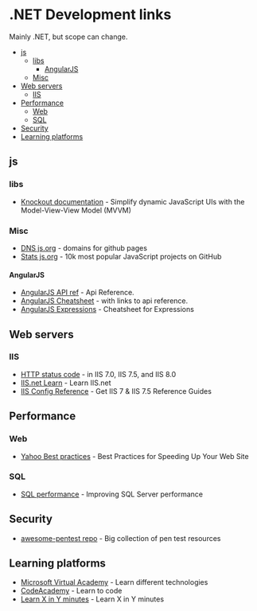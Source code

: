 # .NET Development links 
Mainly .NET, but scope can change.

- [js](#js)
  - [libs](#libs)
    - [AngularJS](#angularjs)
  - [Misc](#misc)
- [Web servers](#web-servers)
  - [IIS](#iis)
- [Performance](#performance)
  - [Web](#web)
  - [SQL](#sql)
- [Security](#security)
- [Learning platforms](#learning-platforms)

## js
### libs
* [Knockout documentation](http://knockoutjs.com/documentation/introduction.html) - Simplify dynamic JavaScript UIs with the Model-View-View Model (MVVM)

### Misc
* [DNS js.org](http://dns.js.org/) - domains for github pages
* [Stats js.org](http://stats.js.org/) - 10k most popular JavaScript projects on GitHub

#### AngularJS

* [AngularJS API ref](https://docs.angularjs.org/api) - Api Reference. 
* [AngularJS Cheatsheet](http://www.cheatography.com/proloser/cheat-sheets/angularjs/) - with links to api reference.
* [AngularJS Expressions](http://teropa.info/images/angular_expressions_cheatsheet.pdf) - Cheatsheet for Expressions

## Web servers
### IIS
* [HTTP status code](https://support.microsoft.com/en-us/kb/943891) -  in IIS 7.0, IIS 7.5, and IIS 8.0
* [IIS.net Learn](http://www.iis.net/learn) - Learn IIS.net
* [IIS Config Reference](http://www.iis.net/configreference) - Get IIS 7 & IIS 7.5  Reference Guides


## Performance
### Web
* [Yahoo Best practices](https://developer.yahoo.com/performance/rules.html) - Best Practices for Speeding Up Your Web Site

### SQL
* [SQL performance](http://sqlperformance.com/) - Improving SQL Server performance


## Security
* [awesome-pentest repo](https://github.com/enaqx/awesome-pentest) - Big collection of pen test resources 

## Learning platforms
* [Microsoft Virtual Academy](http://www.microsoftvirtualacademy.com/) - Learn different technologies
* [CodeAcademy](https://www.codecademy.com/) - Learn to code
* [Learn X in Y minutes](http://learnxinyminutes.com) - Learn X in Y minutes 
